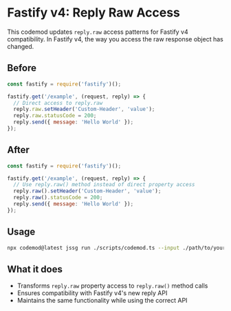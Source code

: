 # Fastify v4: Reply Raw Access

This codemod updates `reply.raw` access patterns for Fastify v4 compatibility. In Fastify v4, the way you access the raw response object has changed.

## Before

```javascript
const fastify = require('fastify')();

fastify.get('/example', (request, reply) => {
  // Direct access to reply.raw
  reply.raw.setHeader('Custom-Header', 'value');
  reply.raw.statusCode = 200;
  reply.send({ message: 'Hello World' });
});
```

## After

```javascript
const fastify = require('fastify')();

fastify.get('/example', (request, reply) => {
  // Use reply.raw() method instead of direct property access
  reply.raw().setHeader('Custom-Header', 'value');
  reply.raw().statusCode = 200;
  reply.send({ message: 'Hello World' });
});
```

## Usage

```bash
npx codemod@latest jssg run ./scripts/codemod.ts --input ./path/to/your/code
```

## What it does

- Transforms `reply.raw` property access to `reply.raw()` method calls
- Ensures compatibility with Fastify v4's new reply API
- Maintains the same functionality while using the correct API
